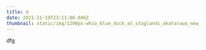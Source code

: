 ```yaml
---
title: d
date: 2021-11-19T23:11:00.046Z
thumbnail: static/img/1200px-whio_blue_duck_at_staglands_akatarawa_new_zealand.jpg
---
```

dfg